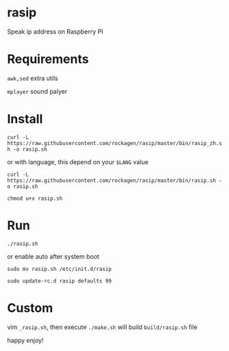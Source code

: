 # rasip
Speak ip address  on Raspberry PI 


# Requirements
`awk,sed` extra utils

`mplayer` sound palyer

# Install
`curl -L https://raw.githubusercontent.com/rockagen/rasip/master/bin/rasip_zh.sh -o rasip.sh`

or with language, this depend on your `$LANG` value

`curl -L https://raw.githubusercontent.com/rockagen/rasip/master/bin/rasip.sh -o rasip.sh`


`chmod u+x rasip.sh`

# Run
`./rasip.sh`

or enable auto after system boot

`sudo mv rasip.sh /etc/init.d/rasip`

`sudo update-rc.d rasip defaults 99 `

# Custom
vim `_rasip.sh`, then execute `./make.sh` will build `build/rasip.sh` file

happy enjoy!
